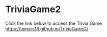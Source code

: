 # TriviaGame2
Click the link below to access the Trivia Game
https://lamars18.github.io/TriviaGame2/
